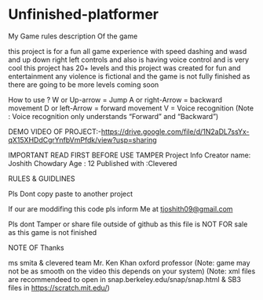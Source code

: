 # Unfinished-platformer
My Game rules description Of the game

this project is for a fun all game experience with speed dashing and wasd and up down right left controls and also is having voice control and is very cool this project has 20+ levels and this project was created for fun and entertainment any violence is fictional and the game is not fully finished as there are going to be more levels coming soon

How to use ? W or Up-arrow = Jump A or right-Arrow = backward movement D or left-Arrow = forward movement V = Voice recognition (Note : Voice recognition only understands “Forward” and “Backward”)

DEMO VIDEO OF PROJECT:-https://drive.google.com/file/d/1N2aDL7ssYx-qX15XHDdCgrYnfbVmPfdk/view?usp=sharing

IMPORTANT READ FIRST BEFORE USE TAMPER Project Info Creator name: Joshith Chowdary Age : 12 Published with :Clevered

RULES & GUIDLINES

Pls Dont copy paste to another project

If our are moddifing this code pls inform Me at tjoshith09@gmail.com

Pls dont Tamper or share file outside of github as this file is NOT FOR sale as this game is not finished

NOTE OF Thanks

ms smita & clevered team
Mr. Ken Khan oxford professor
(Note: game may not be as smooth on the video this depends on your system)
(Note: xml files are recommendeed to open in snap.berkeley.edu/snap/snap.html & SB3 files in https://scratch.mit.edu/)
